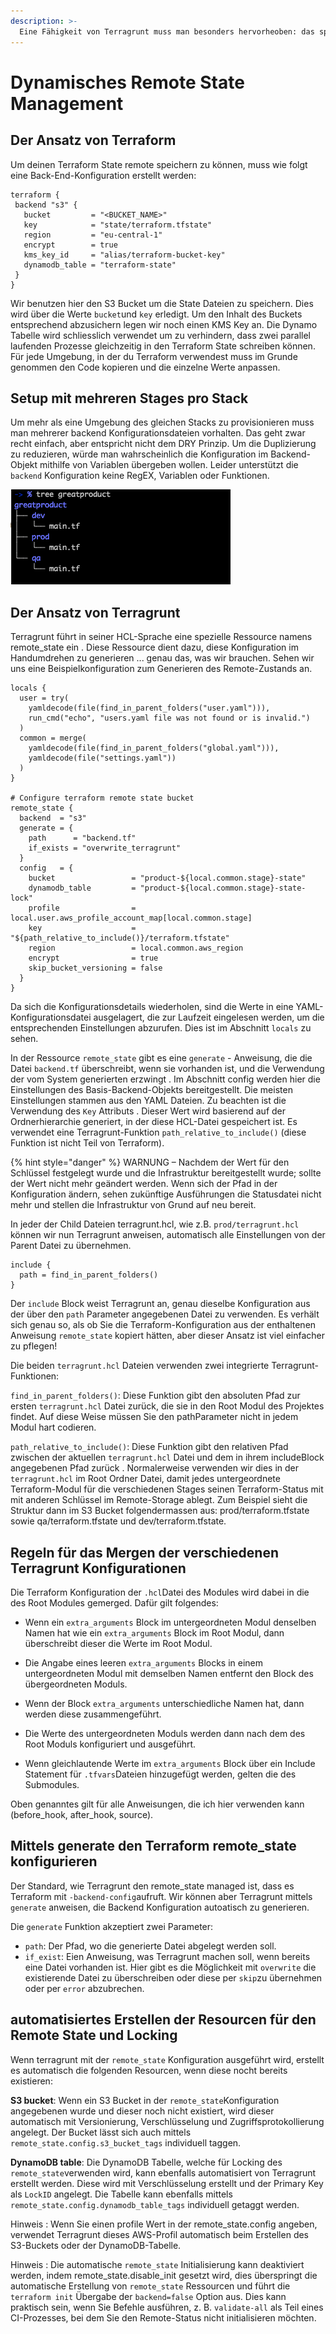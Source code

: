 ```yaml
---
description: >-
  Eine Fähigkeit von Terragrunt muss man besonders hervorheoben: das spontane Generieren von Remote-States.
---
```


# Dynamisches Remote State Management

## Der Ansatz von Terraform
Um deinen Terraform State remote speichern zu können, muss wie folgt eine Back-End-Konfiguration erstellt werden:

```
terraform {
 backend "s3" {
   bucket         = "<BUCKET_NAME>"
   key            = "state/terraform.tfstate"
   region         = "eu-central-1"
   encrypt        = true
   kms_key_id     = "alias/terraform-bucket-key"
   dynamodb_table = "terraform-state"
 }
}
```

Wir benutzen hier den S3 Bucket um die State Dateien zu speichern. Dies wird über die Werte `bucket`und `key` erledigt. Um den Inhalt des Buckets entsprechend abzusichern legen wir noch einen KMS Key an. Die Dynamo Tabelle wird schliesslich verwendet um zu verhindern, dass zwei parallel laufenden Prozesse gleichzeitig in den Terraform State schreiben können. Für jede Umgebung, in der du Terraform verwendest muss im Grunde genommen den Code kopieren und die einzelne Werte anpassen.

## Setup mit mehreren Stages pro Stack
Um mehr als eine Umgebung des gleichen Stacks zu provisionieren muss man mehrerer backend Konfigurationsdateien vorhalten. Das geht zwar recht einfach, aber entspricht nicht dem DRY Prinzip. Um die Duplizierung zu reduzieren, würde man wahrscheinlich die Konfiguration im Backend- Objekt mithilfe von Variablen übergeben wollen.  Leider unterstützt die `backend` Konfiguration keine RegEX, Variablen oder Funktionen.

![Terragrunt Multi Stage](/img/terragrunt_multi_stage.png "Terragrunt Multi Stage Setup")



## Der Ansatz von Terragrunt
Terragrunt führt in seiner HCL-Sprache eine spezielle Ressource namens remote_state ein . Diese Ressource dient dazu, diese Konfiguration im Handumdrehen zu generieren ... genau das, was wir brauchen. Sehen wir uns eine Beispielkonfiguration zum Generieren des Remote-Zustands an.


```
locals {
  user = try(
    yamldecode(file(find_in_parent_folders("user.yaml"))),
    run_cmd("echo", "users.yaml file was not found or is invalid.")
  )
  common = merge(
    yamldecode(file(find_in_parent_folders("global.yaml"))),
    yamldecode(file("settings.yaml"))
  )
}

# Configure terraform remote state bucket
remote_state {
  backend  = "s3"
  generate = {
    path      = "backend.tf"
    if_exists = "overwrite_terragrunt"
  }
  config   = {
    bucket                 = "product-${local.common.stage}-state"
    dynamodb_table         = "product-${local.common.stage}-state-lock"
    profile                = local.user.aws_profile_account_map[local.common.stage]
    key                    = "${path_relative_to_include()}/terraform.tfstate"
    region                 = local.common.aws_region
    encrypt                = true
    skip_bucket_versioning = false
  }
}
```

Da sich die Konfigurationsdetails wiederholen, sind die Werte in eine YAML-Konfigurationsdatei ausgelagert, die zur Laufzeit eingelesen werden, um die entsprechenden Einstellungen abzurufen. Dies ist im Abschnitt `locals` zu sehen.

In der Ressource `remote_state` gibt es eine `generate` - Anweisung, die die Datei `backend.tf` überschreibt, wenn sie vorhanden ist, und die Verwendung der vom System generierten erzwingt . Im Abschnitt config werden hier die Einstellungen des Basis-Backend-Objekts bereitgestellt. Die meisten Einstellungen stammen aus den YAML Dateien. Zu beachten ist die Verwendung des `Key` Attributs . Dieser Wert wird basierend auf der Ordnerhierarchie generiert, in der diese HCL-Datei gespeichert ist. Es verwendet eine Terragrunt-Funktion `path_relative_to_include()` (diese Funktion ist nicht Teil von Terraform).

{% hint style="danger" %}
WARNUNG – Nachdem der Wert für den Schlüssel festgelegt wurde und die Infrastruktur bereitgestellt wurde; sollte der Wert nicht mehr geändert werden. Wenn sich der Pfad in der Konfiguration ändern, sehen zukünftige Ausführungen die Statusdatei nicht mehr und stellen die Infrastruktur von Grund auf neu bereit.


In jeder der Child Dateien terragrunt.hcl, wie z.B. `prod/terragrunt.hcl` können  wir nun Terragrunt anweisen, automatisch alle Einstellungen von der Parent Datei zu übernehmen.


```
include {
  path = find_in_parent_folders()
}
```

Der `include` Block weist Terragrunt an, genau dieselbe Konfiguration aus der über den `path` Parameter angegebenen Datei zu verwenden. Es verhält sich genau so, als ob Sie die Terraform-Konfiguration aus der enthaltenen Anweisung `remote_state` kopiert hätten, aber dieser Ansatz ist viel einfacher zu pflegen!

Die beiden `terragrunt.hcl` Dateien verwenden zwei integrierte Terragrunt-Funktionen:

`find_in_parent_folders()`: Diese Funktion gibt den absoluten Pfad zur ersten `terragrunt.hcl` Datei zurück, die sie in den Root Modul des Projektes findet. Auf diese Weise müssen Sie den pathParameter nicht in jedem Modul hart codieren.

`path_relative_to_include()`: Diese Funktion gibt den relativen Pfad zwischen der aktuellen `terragrunt.hcl` Datei und dem in ihrem includeBlock angegebenen Pfad zurück . Normalerweise verwenden wir dies in der `terragrunt.hcl` im Root Ordner Datei, damit jedes untergeordnete Terraform-Modul für die verschiedenen Stages seinen Terraform-Status mit mit anderen Schlüssel im Remote-Storage ablegt. Zum Beispiel sieht die Struktur dann im S3 Bucket folgendermassen aus: prod/terraform.tfstate sowie qa/terraform.tfstate und dev/terraform.tfstate.


## Regeln für das Mergen der verschiedenen Terragrunt Konfigurationen

Die Terraform Konfiguration der `.hcl`Datei des Modules wird dabei in die des Root Modules gemerged. Dafür gilt folgendes:

* Wenn ein `extra_arguments` Block im untergeordneten Modul denselben Namen hat wie ein `extra_arguments` Block im Root Modul, dann überschreibt dieser die Werte im Root Modul.

* Die Angabe eines leeren `extra_arguments` Blocks in einem untergeordneten Modul mit demselben Namen entfernt den Block des übergeordneten Moduls.

* Wenn der Block `extra_arguments` unterschiedliche Namen hat, dann werden diese zusammengeführt.

* Die Werte des untergeordneten Moduls werden dann nach dem des Root Moduls konfiguriert und ausgeführt.

* Wenn gleichlautende Werte im `extra_arguments` Block über ein Include Statement für `.tfvars`Dateien hinzugefügt werden, gelten die des Submodules.


Oben genanntes gilt für alle Anweisungen, die ich hier verwenden kann (before_hook, after_hook, source).


## Mittels generate den Terraform remote_state konfigurieren
Der Standard, wie Terragrunt den remote_state managed ist, dass es Terraform mit `-backend-config`aufruft. Wir können aber Terragrunt mittels `generate` anweisen, die Backend Konfiguration autoatisch zu generieren.

Die `generate` Funktion akzeptiert zwei Parameter:

* `path`: Der Pfad, wo die generierte Datei abgelegt werden soll.
*  `if_exist`: Eien Anweisung, was Terragrunt machen soll, wenn bereits eine Datei vorhanden ist. Hier gibt es die Möglichkeit mit  `overwrite` die existierende Datei zu überschreiben oder diese per `skip`zu übernehmen oder per `error` abzubrechen.

## automatisiertes Erstellen der Resourcen für den Remote State und Locking
Wenn terragrunt mit der `remote_state` Konfiguration ausgeführt wird, erstellt es automatisch die folgenden Resourcen, wenn diese nocht bereits existieren:

**S3 bucket**: Wenn ein S3 Bucket in der `remote_state`Konfiguration angegebenen wurde und dieser noch nicht existiert, wird dieser automatisch mit Versionierung, Verschlüsselung und Zugriffsprotokollierung angelegt. Der Bucket lässt sich auch mittels `remote_state.config.s3_bucket_tags` individuell taggen.

**DynamoDB table**: Die DynamoDB Tabelle, welche für Locking des `remote_state`verwenden wird, kann ebenfalls automatisiert von Terragrunt erstellt werden. Diese wird mit Verschlüsselung erstellt und der Primary Key als `LockID` angelegt. Die Tabelle kann ebenfalls mittels `remote_state.config.dynamodb_table_tags` individuell getaggt werden.


Hinweis : Wenn Sie einen profile Wert in der remote_state.config angeben, verwendet Terragrunt dieses AWS-Profil automatisch beim Erstellen des S3-Buckets oder der DynamoDB-Tabelle.

Hinweis : Die automatische `remote_state` Initialisierung kann deaktiviert werden, indem remote_state.disable_init gesetzt wird, dies überspringt die automatische Erstellung von `remote_state` Ressourcen und führt die `terraform init` Übergabe der `backend=false` Option aus. Dies kann praktisch sein, wenn Sie Befehle ausführen, z. B. `validate-all` als Teil eines CI-Prozesses, bei dem Sie den Remote-Status nicht initialisieren möchten.

